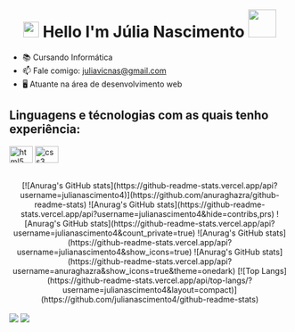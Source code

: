 

<h1 align="center">
<img src="https://media.giphy.com/media/hvRJCLFzcasrR4ia7z/giphy.gif" width="28">
Hello I'm Júlia Nascimento <img src="https://media.giphy.com/media/12oufCB0MyZ1Go/giphy.gif" width="50">
</h1>

- 📚 Cursando Informática
- 📫 Fale comigo: juliavicnas@gmail.com
- 🖥️ Atuante na área de desenvolvimento web

<h2>Linguagens e técnologias com as quais tenho experiência:</h2>

<div align="left">
  <img src="https://cdn.jsdelivr.net/gh/devicons/devicon/icons/html5/html5-original.svg" height="30" width="42" alt="html5 logo"/>
  <img src="https://cdn.jsdelivr.net/gh/devicons/devicon/icons/css3/css3-original.svg" height="30" width="42" alt="css3 logo"/>
</div>

##

<div align="center">
  [![Anurag's GitHub stats](https://github-readme-stats.vercel.app/api?username=julianascimento4)](https://github.com/anuraghazra/github-readme-stats)
  ![Anurag's GitHub stats](https://github-readme-stats.vercel.app/api?username=julianascimento4&hide=contribs,prs)
  ![Anurag's GitHub stats](https://github-readme-stats.vercel.app/api?username=julianascimento4&count_private=true)
  ![Anurag's GitHub stats](https://github-readme-stats.vercel.app/api?username=julianascimento4&show_icons=true)
  ![Anurag's GitHub stats](https://github-readme-stats.vercel.app/api?username=anuraghazra&show_icons=true&theme=onedark)
  [![Top Langs](https://github-readme-stats.vercel.app/api/top-langs/?username=julianascimento4&layout=compact)](https://github.com/julianascimento4/github-readme-stats)
 
  
</div>
<br>
<div> 
  <a href="https://www.instagram.com/juliaa.nas/" target="_blank"><img src="https://img.shields.io/badge/-Instagram-%23E4405F?style=for-the-badge&logo=instagram&logoColor=white" target="_blank"></a>
  <a href="https://www.linkedin.com/in/j%C3%BAlia-nascimento-126352202/" target="_blank"><img src="https://img.shields.io/badge/-LinkedIn-%230077B5?style=for-the-badge&logo=linkedin&logoColor=white" target="_blank"></a> 
</div>
